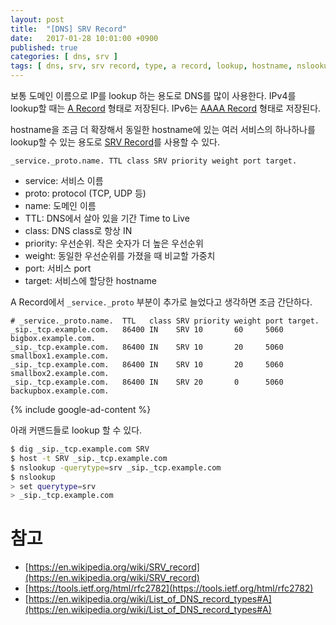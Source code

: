 ```yaml
---
layout: post
title:  "[DNS] SRV Record"
date:   2017-01-28 10:01:00 +0900
published: true
categories: [ dns, srv ]
tags: [ dns, srv, srv record, type, a record, lookup, hostname, nslookup ]
---
```


보통 도메인 이름으로 IP를 lookup 하는 용도로 DNS를 많이 사용한다. IPv4를 lookup할 때는 [A Record](https://en.wikipedia.org/wiki/List_of_DNS_record_types#A) 형태로 저장된다. IPv6는 [AAAA Record](https://en.wikipedia.org/wiki/List_of_DNS_record_types#AAAA) 형태로 저장된다.

hostname을 조금 더 확장해서 동일한 hostname에 있는 여러 서비스의 하나하나를 lookup할 수 있는 용도로 [SRV Record](https://en.wikipedia.org/wiki/SRV_record)를 사용할 수 있다.

```
_service._proto.name. TTL class SRV priority weight port target.
```

- service: 서비스 이름
- proto: protocol (TCP, UDP 등)
- name: 도메인 이름
- TTL: DNS에서 살아 있을 기간 Time to Live
- class: DNS class로 항상 IN
- priority: 우선순위. 작은 숫자가 더 높은 우선순위
- weight: 동일한 우선순위를 가졌을 때 비교할 가중치
- port: 서비스 port
- target: 서비스에 할당한 hostname

A Record에서 `_service._proto` 부분이 추가로 늘었다고 생각하면 조금 간단하다.

```
# _service._proto.name.  TTL   class SRV priority weight port target.
_sip._tcp.example.com.   86400 IN    SRV 10       60     5060 bigbox.example.com.
_sip._tcp.example.com.   86400 IN    SRV 10       20     5060 smallbox1.example.com.
_sip._tcp.example.com.   86400 IN    SRV 10       20     5060 smallbox2.example.com.
_sip._tcp.example.com.   86400 IN    SRV 20       0      5060 backupbox.example.com.
```

{% include google-ad-content %}

아래 커맨드들로 lookup 할 수 있다.

```bash
$ dig _sip._tcp.example.com SRV
$ host -t SRV _sip._tcp.example.com
$ nslookup -querytype=srv _sip._tcp.example.com
$ nslookup
> set querytype=srv
> _sip._tcp.example.com
```

# 참고

- [https://en.wikipedia.org/wiki/SRV_record](https://en.wikipedia.org/wiki/SRV_record)
- [https://tools.ietf.org/html/rfc2782](https://tools.ietf.org/html/rfc2782)
- [https://en.wikipedia.org/wiki/List_of_DNS_record_types#A](https://en.wikipedia.org/wiki/List_of_DNS_record_types#A)
